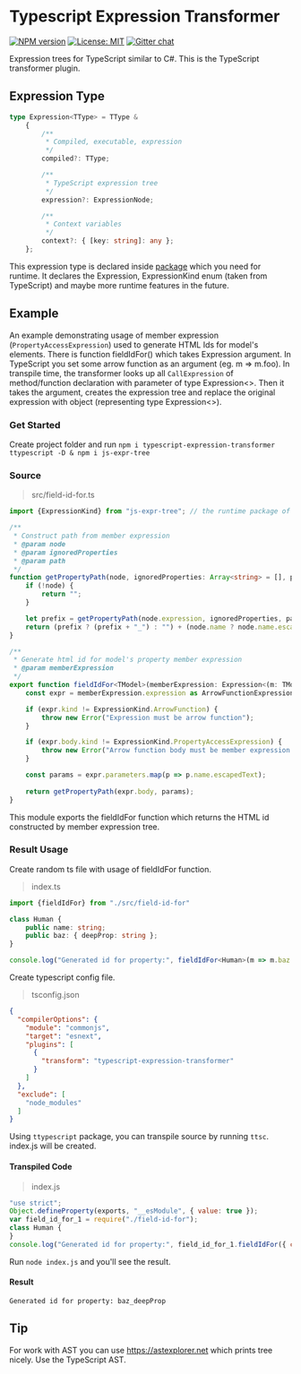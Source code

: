 # Typescript Expression Transformer
[![NPM version](https://img.shields.io/npm/v/typescript-expression-transformer.svg?colorB=green)](https://www.npmjs.com/package/typescript-expression-transformer) 
[![License: MIT](https://img.shields.io/badge/License-MIT-green.svg)](https://opensource.org/licenses/MIT)
[![Gitter chat](https://badges.gitter.im/JumboJS/Lobby.svg)](https://gitter.im/typescript-expression-transformer/community)

Expression trees for TypeScript similar to C#. This is the TypeScript transformer plugin. 

## Expression Type
```typescript
type Expression<TType> = TType &
	{
		/**
		 * Compiled, executable, expression
		 */
		compiled?: TType;

		/**
		 * TypeScript expression tree
		 */
		expression?: ExpressionNode;

		/**
		 * Context variables
		 */
		context?: { [key: string]: any };
	};
```
This expression type is declared inside [package](https://www.npmjs.com/package/js-expr-tree) which you need for runtime. It declares the Expression, ExpressionKind enum (taken from TypeScript) and maybe more runtime features in the future.

## Example
An example demonstrating usage of member expression (`PropertyAccessExpression`) used to generate HTML Ids for model's elements.
There is function fieldIdFor() which takes Expression argument. In TypeScript you set some arrow function as an argument (eg. m => m.foo).
In transpile time, the transformer looks up all `CallExpression` of method/function declaration with parameter of type Expression<>.
Then it takes the argument, creates the expression tree and replace the original expression with object (representing type Expression<>).

### Get Started
Create project folder and run `npm i typescript-expression-transformer ttypescript -D & npm i js-expr-tree`

### Source
> src/field-id-for.ts
```typescript
import {ExpressionKind} from "js-expr-tree"; // the runtime package of this transformer; it's a dependency

/**
 * Construct path from member expression
 * @param node
 * @param ignoredProperties
 * @param path
 */
function getPropertyPath(node, ignoredProperties: Array<string> = [], path: string = "") {
	if (!node) {
		return "";
	}

	let prefix = getPropertyPath(node.expression, ignoredProperties, path);
	return (prefix ? (prefix + "_") : "") + (node.name ? node.name.escapedText : "");
}

/**
 * Generate html id for model's property member expression
 * @param memberExpression
 */
export function fieldIdFor<TModel>(memberExpression: Expression<(m: TModel) => any>) {
	const expr = memberExpression.expression as ArrowFunctionExpressionNode;

	if (expr.kind != ExpressionKind.ArrowFunction) {
		throw new Error("Expression must be arrow function");
	}

	if (expr.body.kind != ExpressionKind.PropertyAccessExpression) {
		throw new Error("Arrow function body must be member expression without block body.");
	}

	const params = expr.parameters.map(p => p.name.escapedText);
	
	return getPropertyPath(expr.body, params);
}
```
This module exports the fieldIdFor function which returns the HTML id constructed by member expression tree.

### Result Usage
Create random ts file with usage of fieldIdFor function.
> index.ts
```typescript
import {fieldIdFor} from "./src/field-id-for"

class Human {
	public name: string;
	public baz: { deepProp: string };
}

console.log("Generated id for property:", fieldIdFor<Human>(m => m.baz.deepProp));
```

Create typescript config file.
> tsconfig.json
```json
{
  "compilerOptions": {
    "module": "commonjs",
    "target": "esnext",
    "plugins": [
      {
        "transform": "typescript-expression-transformer"
      }
    ]
  },
  "exclude": [
    "node_modules"
  ]
}
```

Using `ttypescript` package, you can transpile source by running `ttsc`. index.js will be created.

#### Transpiled Code
> index.js
```javascript
"use strict";
Object.defineProperty(exports, "__esModule", { value: true });
var field_id_for_1 = require("./field-id-for");
class Human {
}
console.log("Generated id for property:", field_id_for_1.fieldIdFor({ compiled: m => m.baz.deepProp, context: { Human }, expression: { "flags": 128, "kind": 197, "parameters": [{ "flags": 0, "kind": 151, "name": { "flags": 0, "escapedText": "m", "flowNode": { "flags": 2 } }, "symbol": { "flags": 1, "escapedName": "m", "declarations": [null], "exports": {} } }], "equalsGreaterThanToken": { "flags": 0, "kind": 37 }, "body": { "flags": 0, "kind": 189, "expression": { "flags": 0, "kind": 189, "expression": { "flags": 0, "escapedText": "m" }, "name": { "flags": 0, "escapedText": "baz" } }, "name": { "flags": 0, "escapedText": "deepProp" } }, "flowNode": { "flags": 2 }, "symbol": { "flags": 16, "escapedName": "__function", "declarations": [null] }, "locals": {} } }));
```

Run `node index.js` and you'll see the result.

#### Result
```
Generated id for property: baz_deepProp
```

## Tip
For work with AST you can use https://astexplorer.net which prints tree nicely. Use the TypeScript AST.